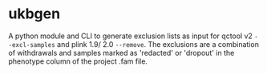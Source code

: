 # ukbgen

A python module and CLI to generate exclusion lists as input for
qctool v2 `--excl-samples` and plink 1.9/ 2.0 `--remove`. The
exclusions are a combination of withdrawals and samples marked as
'redacted' or 'dropout' in the phenotype column of the project
.fam file.